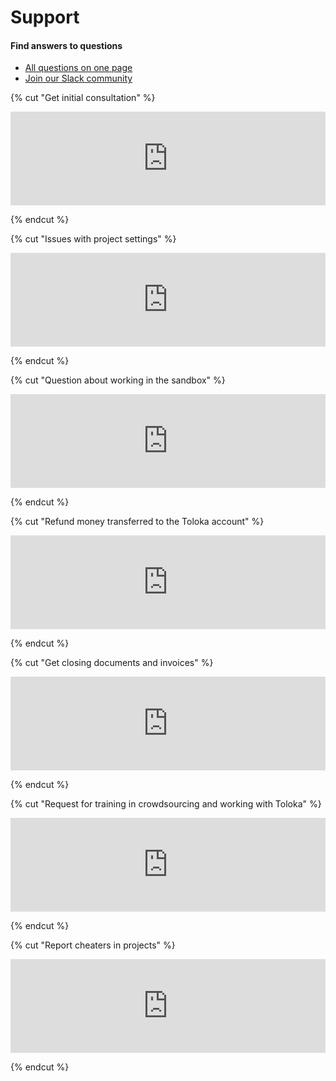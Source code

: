 # Support

#### Find answers to questions

- [All questions on one page](troubleshooting.md)
- [Join our Slack community](https://join.slack.com/t/tolokacommunity/shared_invite/zt-sxr745fr-dvfZffzvQTwNXOE0gEqysg)

{% cut "Get initial consultation" %}

<iframe width="100%" frameborder="0" src="https://forms.yandex.com/surveys/8745/?lang=en&iframe=1&service=toloka-ai"></iframe>

{% endcut %}

{% cut "Issues with project settings" %}

<iframe width="100%" frameborder="0" src="https://forms.yandex.com/surveys/8744/?lang=en&iframe=1&service=toloka-ai"></iframe>

{% endcut %}

{% cut "Question about working in the sandbox" %}

<iframe width="100%" frameborder="0" src="https://forms.yandex.com/surveys/10015613/?lang=en&iframe=1&service=toloka-ai"></iframe>

{% endcut %}

{% cut "Refund money transferred to the Toloka account" %}

<iframe width="100%" frameborder="0" src="https://forms.yandex.com/surveys/10015629/?lang=en&iframe=1&service=toloka-ai"></iframe>

{% endcut %}

{% cut "Get closing documents and invoices" %}

<iframe width="100%" frameborder="0" src="https://forms.yandex.com/surveys/10015610/?lang=en&iframe=1&service=toloka-ai"></iframe>

{% endcut %}

{% cut "Request for training in crowdsourcing and working with Toloka" %}

<iframe width="100%" frameborder="0" src="https://forms.yandex.com/surveys/10013858/?lang=en&iframe=1&service=toloka-ai"></iframe>

{% endcut %}

{% cut "Report cheaters in projects" %}

<iframe width="100%" frameborder="0" src="https://forms.yandex.com/surveys/10035353.388b5c1d02f16762f4a79b515beaa9740148362a/?lang=en&iframe=1&service=toloka-ai"></iframe>

{% endcut %}